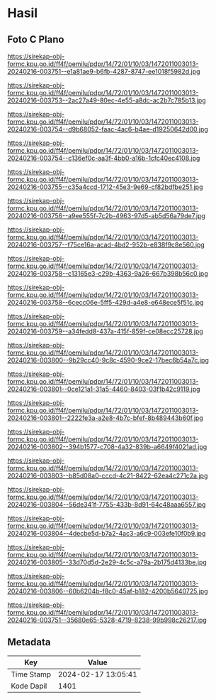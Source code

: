 # Hasil

## Foto C Plano

https://sirekap-obj-formc.kpu.go.id/ff4f/pemilu/pdpr/14/72/01/10/03/1472011003013-20240216-003751--e1a81ae9-b6fb-4287-8747-ee1018f5982d.jpg

https://sirekap-obj-formc.kpu.go.id/ff4f/pemilu/pdpr/14/72/01/10/03/1472011003013-20240216-003753--2ac27a49-80ec-4e55-a8dc-ac2b7c785b13.jpg

https://sirekap-obj-formc.kpu.go.id/ff4f/pemilu/pdpr/14/72/01/10/03/1472011003013-20240216-003754--d9b68052-faac-4ac6-b4ae-d19250642d00.jpg

https://sirekap-obj-formc.kpu.go.id/ff4f/pemilu/pdpr/14/72/01/10/03/1472011003013-20240216-003754--c136ef0c-aa3f-4bb0-a16b-1cfc40ec4108.jpg

https://sirekap-obj-formc.kpu.go.id/ff4f/pemilu/pdpr/14/72/01/10/03/1472011003013-20240216-003755--c35a4ccd-1712-45e3-9e69-cf82bdfbe251.jpg

https://sirekap-obj-formc.kpu.go.id/ff4f/pemilu/pdpr/14/72/01/10/03/1472011003013-20240216-003756--a9ee555f-7c2b-4963-97d5-ab5d56a79de7.jpg

https://sirekap-obj-formc.kpu.go.id/ff4f/pemilu/pdpr/14/72/01/10/03/1472011003013-20240216-003757--f75ce16a-acad-4bd2-952b-e838f9c8e560.jpg

https://sirekap-obj-formc.kpu.go.id/ff4f/pemilu/pdpr/14/72/01/10/03/1472011003013-20240216-003758--c13165e3-c29b-4363-9a26-667b398b56c0.jpg

https://sirekap-obj-formc.kpu.go.id/ff4f/pemilu/pdpr/14/72/01/10/03/1472011003013-20240216-003758--6cecc06e-5ff5-429d-a4e8-e648ece5f51c.jpg

https://sirekap-obj-formc.kpu.go.id/ff4f/pemilu/pdpr/14/72/01/10/03/1472011003013-20240216-003759--a34fedd8-437a-415f-859f-ce08ecc25728.jpg

https://sirekap-obj-formc.kpu.go.id/ff4f/pemilu/pdpr/14/72/01/10/03/1472011003013-20240216-003800--9b29cc40-9c8c-4590-9ce2-17bec6b54a7c.jpg

https://sirekap-obj-formc.kpu.go.id/ff4f/pemilu/pdpr/14/72/01/10/03/1472011003013-20240216-003801--0ce121a1-31a5-4460-8403-03f1b42c9119.jpg

https://sirekap-obj-formc.kpu.go.id/ff4f/pemilu/pdpr/14/72/01/10/03/1472011003013-20240216-003801--2222fe3a-a2e8-4b7c-bfef-8b489443b60f.jpg

https://sirekap-obj-formc.kpu.go.id/ff4f/pemilu/pdpr/14/72/01/10/03/1472011003013-20240216-003802--394b1577-c708-4a32-839b-a6649f4021ad.jpg

https://sirekap-obj-formc.kpu.go.id/ff4f/pemilu/pdpr/14/72/01/10/03/1472011003013-20240216-003803--b85d08a0-cccd-4c21-8422-62ea4c271c2a.jpg

https://sirekap-obj-formc.kpu.go.id/ff4f/pemilu/pdpr/14/72/01/10/03/1472011003013-20240216-003804--56de341f-7755-433b-8d91-64c48aaa6557.jpg

https://sirekap-obj-formc.kpu.go.id/ff4f/pemilu/pdpr/14/72/01/10/03/1472011003013-20240216-003804--4decbe5d-b7a2-4ac3-a6c9-003efe10f0b9.jpg

https://sirekap-obj-formc.kpu.go.id/ff4f/pemilu/pdpr/14/72/01/10/03/1472011003013-20240216-003805--33d70d5d-2e29-4c5c-a79a-2b175d4133be.jpg

https://sirekap-obj-formc.kpu.go.id/ff4f/pemilu/pdpr/14/72/01/10/03/1472011003013-20240216-003806--60b6204b-f8c0-45af-b182-4200b5640725.jpg

https://sirekap-obj-formc.kpu.go.id/ff4f/pemilu/pdpr/14/72/01/10/03/1472011003013-20240216-003751--35680e65-5328-4719-8238-99b998c26217.jpg


## Metadata

| Key        | Value               |
| ---------- | ------------------- |
| Time Stamp | 2024-02-17 13:05:41 |
| Kode Dapil | 1401                |



